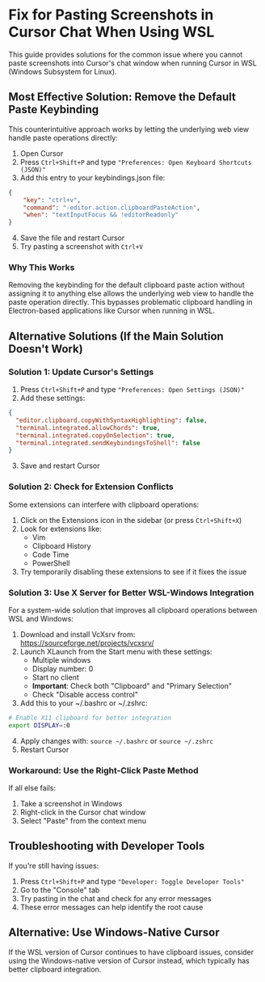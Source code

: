 # Fix for Pasting Screenshots in Cursor Chat When Using WSL

This guide provides solutions for the common issue where you cannot paste screenshots into Cursor's chat window when running Cursor in WSL (Windows Subsystem for Linux).

## Most Effective Solution: Remove the Default Paste Keybinding

This counterintuitive approach works by letting the underlying web view handle paste operations directly:

1. Open Cursor
2. Press `Ctrl+Shift+P` and type `"Preferences: Open Keyboard Shortcuts (JSON)"`
3. Add this entry to your keybindings.json file:

```json
{
    "key": "ctrl+v",
    "command": "-editor.action.clipboardPasteAction",
    "when": "textInputFocus && !editorReadonly"
}
```

4. Save the file and restart Cursor
5. Try pasting a screenshot with `Ctrl+V`

### Why This Works

Removing the keybinding for the default clipboard paste action without assigning it to anything else allows the underlying web view to handle the paste operation directly. This bypasses problematic clipboard handling in Electron-based applications like Cursor when running in WSL.

## Alternative Solutions (If the Main Solution Doesn't Work)

### Solution 1: Update Cursor's Settings

1. Press `Ctrl+Shift+P` and type `"Preferences: Open Settings (JSON)"`
2. Add these settings:

```json
{
  "editor.clipboard.copyWithSyntaxHighlighting": false,
  "terminal.integrated.allowChords": true,
  "terminal.integrated.copyOnSelection": true,
  "terminal.integrated.sendKeybindingsToShell": false
}
```

3. Save and restart Cursor

### Solution 2: Check for Extension Conflicts

Some extensions can interfere with clipboard operations:

1. Click on the Extensions icon in the sidebar (or press `Ctrl+Shift+X`)
2. Look for extensions like:
   - Vim
   - Clipboard History
   - Code Time
   - PowerShell
3. Try temporarily disabling these extensions to see if it fixes the issue

### Solution 3: Use X Server for Better WSL-Windows Integration

For a system-wide solution that improves all clipboard operations between WSL and Windows:

1. Download and install VcXsrv from: https://sourceforge.net/projects/vcxsrv/
2. Launch XLaunch from the Start menu with these settings:
   - Multiple windows
   - Display number: 0
   - Start no client
   - **Important**: Check both "Clipboard" and "Primary Selection"
   - Check "Disable access control"
3. Add this to your ~/.bashrc or ~/.zshrc:

```bash
# Enable X11 clipboard for better integration
export DISPLAY=:0
```

4. Apply changes with: `source ~/.bashrc` or `source ~/.zshrc`
5. Restart Cursor

### Workaround: Use the Right-Click Paste Method

If all else fails:

1. Take a screenshot in Windows
2. Right-click in the Cursor chat window
3. Select "Paste" from the context menu

## Troubleshooting with Developer Tools

If you're still having issues:

1. Press `Ctrl+Shift+P` and type `"Developer: Toggle Developer Tools"`
2. Go to the "Console" tab
3. Try pasting in the chat and check for any error messages
4. These error messages can help identify the root cause

## Alternative: Use Windows-Native Cursor

If the WSL version of Cursor continues to have clipboard issues, consider using the Windows-native version of Cursor instead, which typically has better clipboard integration. 